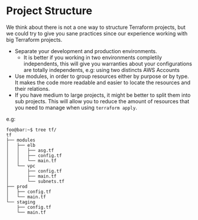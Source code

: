 # Project Structure

We think about there is not a one way to structure Terraform projects, but we could try to give you sane practices since our experience working with big Terraform projects.

* Separate your development and production environments.
  * It is better if you working in two environments completily independents, this will give you warranties about your configurations are totally independents, e.g: using two distincts AWS Accounts
* Use modules, in order to group resources either by purpose or by type. It makes the code more readable and easier to locate the resources and their relations.
* If you have medium to large projects, it might be better to split them into sub projects. This will allow you to reduce the amount of resources that you need to manage when using `terraform apply`.


e.g:

```console
foo@bar:~$ tree tf/
tf
├── modules
│   ├── elb
│   │   ├── asg.tf
│   │   ├── config.tf
│   │   └── main.tf
│   └── vpc
│       ├── config.tf
│       ├── main.tf
│       └── subnets.tf
├── prod
│   ├── config.tf
│   └── main.tf
└── staging
    ├── config.tf
    └── main.tf
```
